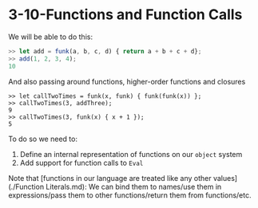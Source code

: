 # 3-10-Functions and Function Calls

We will be able to do this:

```js
>> let add = funk(a, b, c, d) { return a + b + c + d};
>> add(1, 2, 3, 4);
10
```

And also passing around functions, higher-order functions and closures

```language
>> let callTwoTimes = funk(x, funk) { funk(funk(x)) };
>> callTwoTimes(3, addThree);
9
>> callTwoTimes(3, funk(x) { x + 1 });
5
```

To do so we need to:

1. Define an internal representation of functions on our `object` system
2. Add support for function calls to `Eval`

Note that [functions in our language are treated like any other values](./Function Literals.md): We can bind them to names/use them in expressions/pass them to other functions/return them from functions/etc.
